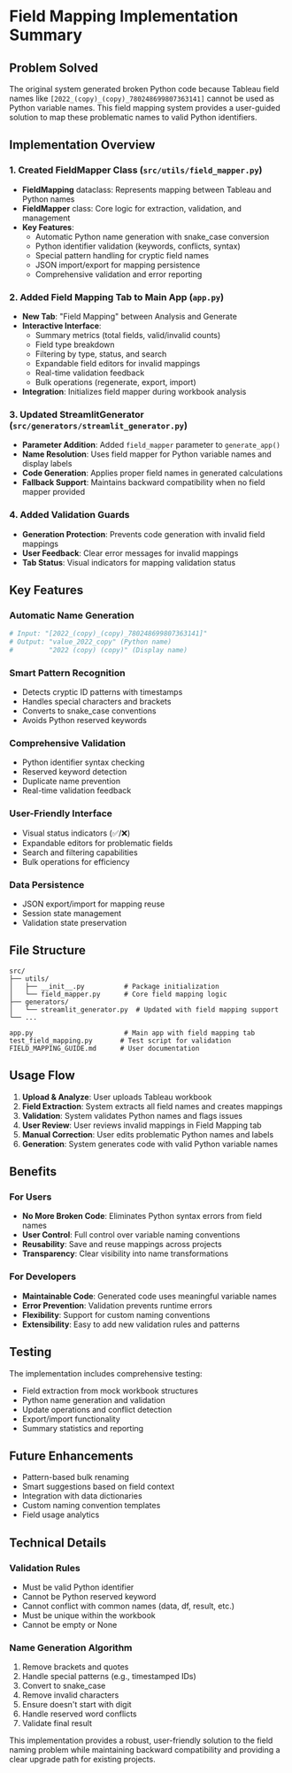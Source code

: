 # Field Mapping Implementation Summary

## Problem Solved

The original system generated broken Python code because Tableau field names like `[2022_(copy)_(copy)_780248699807363141]` cannot be used as Python variable names. This field mapping system provides a user-guided solution to map these problematic names to valid Python identifiers.

## Implementation Overview

### 1. Created FieldMapper Class (`src/utils/field_mapper.py`)
- **FieldMapping** dataclass: Represents mapping between Tableau and Python names
- **FieldMapper** class: Core logic for extraction, validation, and management
- **Key Features**:
  - Automatic Python name generation with snake_case conversion
  - Python identifier validation (keywords, conflicts, syntax)
  - Special pattern handling for cryptic field names
  - JSON import/export for mapping persistence
  - Comprehensive validation and error reporting

### 2. Added Field Mapping Tab to Main App (`app.py`)
- **New Tab**: "Field Mapping" between Analysis and Generate
- **Interactive Interface**:
  - Summary metrics (total fields, valid/invalid counts)
  - Field type breakdown
  - Filtering by type, status, and search
  - Expandable field editors for invalid mappings
  - Real-time validation feedback
  - Bulk operations (regenerate, export, import)
- **Integration**: Initializes field mapper during workbook analysis

### 3. Updated StreamlitGenerator (`src/generators/streamlit_generator.py`)
- **Parameter Addition**: Added `field_mapper` parameter to `generate_app()`
- **Name Resolution**: Uses field mapper for Python variable names and display labels
- **Code Generation**: Applies proper field names in generated calculations
- **Fallback Support**: Maintains backward compatibility when no field mapper provided

### 4. Added Validation Guards
- **Generation Protection**: Prevents code generation with invalid field mappings
- **User Feedback**: Clear error messages for invalid mappings
- **Tab Status**: Visual indicators for mapping validation status

## Key Features

### Automatic Name Generation
```python
# Input: "[2022_(copy)_(copy)_780248699807363141]"
# Output: "value_2022_copy" (Python name)
#         "2022 (copy) (copy)" (Display name)
```

### Smart Pattern Recognition
- Detects cryptic ID patterns with timestamps
- Handles special characters and brackets
- Converts to snake_case conventions
- Avoids Python reserved keywords

### Comprehensive Validation
- Python identifier syntax checking
- Reserved keyword detection
- Duplicate name prevention
- Real-time validation feedback

### User-Friendly Interface
- Visual status indicators (✅/❌)
- Expandable editors for problematic fields
- Search and filtering capabilities
- Bulk operations for efficiency

### Data Persistence
- JSON export/import for mapping reuse
- Session state management
- Validation state preservation

## File Structure

```
src/
├── utils/
│   ├── __init__.py          # Package initialization
│   └── field_mapper.py      # Core field mapping logic
├── generators/
│   └── streamlit_generator.py  # Updated with field mapping support
└── ...

app.py                       # Main app with field mapping tab
test_field_mapping.py       # Test script for validation
FIELD_MAPPING_GUIDE.md      # User documentation
```

## Usage Flow

1. **Upload & Analyze**: User uploads Tableau workbook
2. **Field Extraction**: System extracts all field names and creates mappings
3. **Validation**: System validates Python names and flags issues
4. **User Review**: User reviews invalid mappings in Field Mapping tab
5. **Manual Correction**: User edits problematic Python names and labels
6. **Generation**: System generates code with valid Python variable names

## Benefits

### For Users
- **No More Broken Code**: Eliminates Python syntax errors from field names
- **User Control**: Full control over variable naming conventions
- **Reusability**: Save and reuse mappings across projects
- **Transparency**: Clear visibility into name transformations

### For Developers
- **Maintainable Code**: Generated code uses meaningful variable names
- **Error Prevention**: Validation prevents runtime errors
- **Flexibility**: Support for custom naming conventions
- **Extensibility**: Easy to add new validation rules and patterns

## Testing

The implementation includes comprehensive testing:
- Field extraction from mock workbook structures
- Python name generation and validation
- Update operations and conflict detection
- Export/import functionality
- Summary statistics and reporting

## Future Enhancements

- Pattern-based bulk renaming
- Smart suggestions based on field context
- Integration with data dictionaries
- Custom naming convention templates
- Field usage analytics

## Technical Details

### Validation Rules
- Must be valid Python identifier
- Cannot be Python reserved keyword
- Cannot conflict with common names (data, df, result, etc.)
- Must be unique within the workbook
- Cannot be empty or None

### Name Generation Algorithm
1. Remove brackets and quotes
2. Handle special patterns (e.g., timestamped IDs)
3. Convert to snake_case
4. Remove invalid characters
5. Ensure doesn't start with digit
6. Handle reserved word conflicts
7. Validate final result

This implementation provides a robust, user-friendly solution to the field naming problem while maintaining backward compatibility and providing a clear upgrade path for existing projects.